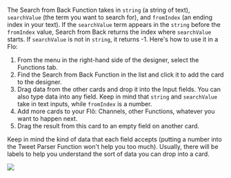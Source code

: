 The Search from Back Function takes in `string` (a string of text), `searchValue` (the term you want to search for), and `fromIndex` (an ending index in your text). If the `searchValue` term appears in the `string` before the `fromIndex` value, Search from Back returns the index where `searchValue` starts. If `searchValue` is not in `string`, it returns -1. Here's how to use it in a Flo:

1. From the menu in the right-hand side of the designer, select the Functions tab.
2. Find the Search from Back Function in the list and click it to add the card to the designer. 
3. Drag data from the other cards and drop it into the Input fields. You can also type data into any field. Keep in mind that `string` and `searchValue` take in text inputs, while `fromIndex` is a number.
4. Add more cards to your Flõ: Channels, other Functions, whatever you want to happen next. 
5. Drag the result from this card to an empty field on another card. 

Keep in mind the kind of data that each field accepts (putting a number into the Tweet Parser Function won't help you too much). Usually, there will be labels to help you understand the sort of data you can drop into a card. 

<div>
    <div style="width: 60%; float: left; margin-right: 10px">
    </div>
    <div style="width: 30%, float: left">
    	 <img src="
https://s3.amazonaws.com/azuqua_static/help-center/Functions/search-from-back.png"></img>
    </div>
</div>
